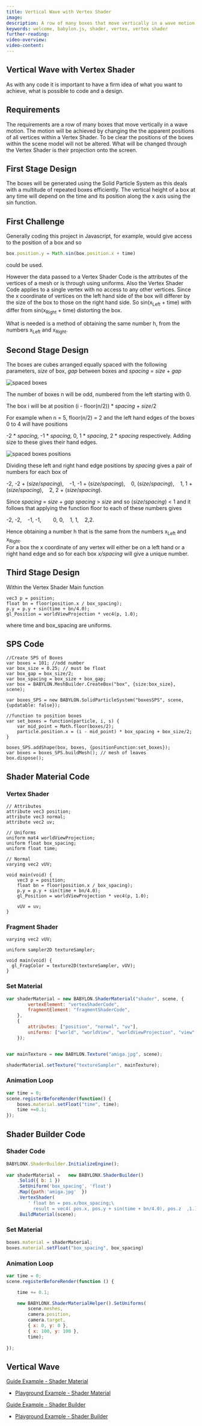 ```yaml
---
title: Vertical Wave with Vertex Shader
image: 
description: A row of many boxes that move vertically in a wave motion
keywords: welcome, babylon.js, shader, vertex, vertex shader
further-reading:
video-overview:
video-content:
---
```


## Vertical Wave with Vertex Shader

As with any code it is important to have a firm idea of what you want to achieve, what is possible to code and 
a design. 

## Requirements
The requirements are a row of many boxes that move vertically in a wave motion. The motion will be achieved by 
changing the the apparent positions of all vertices within a Vertex Shader. To be clear the positions of the boxes within 
the scene model will not be altered. What will be changed through the Vertex Shader is their projection onto the screen.

## First Stage Design
The boxes will be generated using the Solid Particle System as this deals with a multitude of repeated boxes efficiently. 
The vertical height of a box at any time will depend on the time and its position along the x axis using the sin function.

## First Challenge
Generally coding this project in Javascript, for example, would give access to the position of a box and so
```Javascript
box.position.y = Math.sin(box.position.x + time)
```
could be used.

However the data passed to a Vertex Shader Code is the attributes of the vertices of a mesh or is through using uniforms. Also the 
Vertex Shader Code applies to a single vertex with no access to any other vertices. 
Since the x coordinate of vertices on the left hand side of the box will differer by the size of the box to those on the right hand side. 
So sin(x<sub>Left</sub> + time) with differ from sin(x<sub>Right</sub> + time) distorting the box. 

What is needed is a method of obtaining the same number h, from the numbers x<sub>Left</sub> and x<sub>Right</sub>. 

## Second Stage Design

The boxes are cubes arranged equally spaced with the following parameters, *size* of box, *gap* between boxes and *spacing* = *size* + *gap*

![spaced boxes](/img/how_to/Shaders/wave1.jpg)

The number of boxes n will be odd, numbered from the left starting with 0. 

The box i will be at position (i - floor(n/2)) \* *spacing* + *size*/2

For example when n = 5, floor(n/2) = 2 and the left hand edges of the boxes 0 to 4 will have positions

-2 \* *spacing*, -1 \* *spacing*, 0, 1 \* *spacing*, 2 \* *spacing* respectively. Adding size to these gives their hand edges.

![spaced boxes positions](/img/how_to/Shaders/wave2.jpg)

Dividing these left and right hand edge positions by *spacing* gives a pair of numbers for each box of

-2, -2 + (*size*/*spacing*), &nbsp;&nbsp;&nbsp;-1, -1 + (*size*/*spacing*), &nbsp;&nbsp;&nbsp;0, (*size*/*spacing*), &nbsp;&nbsp;&nbsp;1, 1 + (*size*/*spacing*), &nbsp;&nbsp;&nbsp;2, 2 + (*size*/*spacing*).

Since *spacing* = *size* + *gap*  *spacing* &gt; *size* and so (*size*/*spacing*) &lt; 1 and it follows that applying the 
function floor to each of these numbers gives 

-2, -2, &nbsp;&nbsp;&nbsp;-1, -1, &nbsp;&nbsp;&nbsp; &nbsp;&nbsp;&nbsp;0, 0, &nbsp;&nbsp;&nbsp;1, 1, &nbsp;&nbsp;&nbsp;2,2.

Hence obtaining a number h that is the same from the numbers x<sub>Left</sub> and x<sub>Right</sub>.  
For a box the x coordinate of any vertex will either be on a left hand or a right hand edge and so for each box *x/spacing* 
will give a unique number. 

## Third Stage Design

Within the Vertex Shader Main function 

```
vec3 p = position;
float bn = floor(position.x / box_spacing);
p.y = p.y + sin(time + bn/4.0);
gl_Position = worldViewProjection * vec4(p, 1.0);
```

where time and box_spacing are uniforms.

## SPS Code

```
//Create SPS of Boxes
var boxes = 101; //odd number
var box_size = 0.25; // must be float
var box_gap = box_size/2;
var box_spacing = box_size + box_gap;
var box = BABYLON.MeshBuilder.CreateBox("box", {size:box_size}, scene);

var boxes_SPS = new BABYLON.SolidParticleSystem("boxesSPS", scene, {updatable: false});
    
//function to position boxes
var set_boxes = function(particle, i, s) {   
    var mid_point = Math.floor(boxes/2);
    particle.position.x = (i - mid_point) * box_spacing + box_size/2;
}

boxes_SPS.addShape(box, boxes, {positionFunction:set_boxes});  
var boxes = boxes_SPS.buildMesh(); // mesh of leaves
box.dispose();
```

## Shader Material Code

### Vertex Shader

```
// Attributes
attribute vec3 position;
attribute vec3 normal;
attribute vec2 uv;

// Uniforms
uniform mat4 worldViewProjection;
uniform float box_spacing;
uniform float time;

// Normal
varying vec2 vUV;

void main(void) {
    vec3 p = position;
    float bn = floor(position.x / box_spacing);
    p.y = p.y + sin(time + bn/4.0);
    gl_Position = worldViewProjection * vec4(p, 1.0);

    vUV = uv;
}
```
### Fragment Shader

```
varying vec2 vUV;

uniform sampler2D textureSampler;

void main(void) {
  gl_FragColor = texture2D(textureSampler, vUV);
}
```

### Set Material

```javascript
var shaderMaterial = new BABYLON.ShaderMaterial("shader", scene, {
		vertexElement: "vertexShaderCode",
		fragmentElement: "fragmentShaderCode",
	},
	{
		attributes: ["position", "normal", "uv"],
		uniforms: ["world", "worldView", "worldViewProjection", "view", "projection"]
	});


var mainTexture = new BABYLON.Texture("amiga.jpg", scene);

shaderMaterial.setTexture("textureSampler", mainTexture);
```

### Animation Loop

```javascript
var time = 0;
scene.registerBeforeRender(function() {
    boxes.material.setFloat("time", time);
    time +=0.1;
});
```

## Shader Builder Code

### Shader Code

```javascript
BABYLONX.ShaderBuilder.InitializeEngine();
		
var shaderMaterial =   new BABYLONX.ShaderBuilder()             
	.Solid({ b: 1 })
	.SetUniform('box_spacing', 'float')
    .Map({path:'amiga.jpg'  }) 
	.VertexShader(
        ' float bn = pos.x/box_spacing;\
          result = vec4( pos.x, pos.y + sin(time + bn/4.0), pos.z  ,1.);')
	.BuildMaterial(scene);
```

### Set Material

```javascript
boxes.material = shaderMaterial;
boxes.material.setFloat("box_spacing", box_spacing)
```

### Animation Loop

```javascript
var time = 0;
scene.registerBeforeRender(function () {

	time += 0.1;

    new BABYLONX.ShaderMaterialHelper().SetUniforms(
        scene.meshes,
        camera.position,
        camera.target,
        { x: 0, y: 0 },
        { x: 100, y: 100 },
        time);
	            
});
```

## Vertical Wave

[Guide Example - Shader Material](http://babylonjsguide.github.io/examples/bouncecode.html)

* [Playground Example - Shader Material](https://www.babylonjs-playground.com/#1OH09K#3)

[Guide Example - Shader Builder](http://babylonjsguide.github.io/examples/bouncecodeSB.html)

* [Playground Example - Shader Builder](https://www.babylonjs-playground.com/#1NXPC3#4)